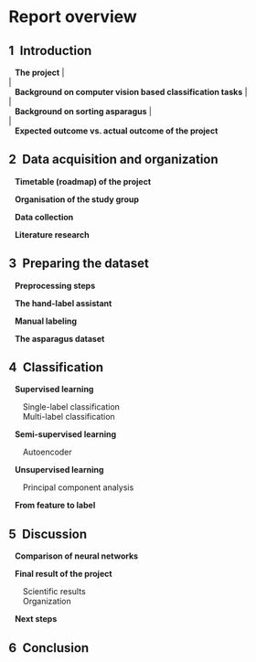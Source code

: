 # Report overview

## 1&ensp;Introduction  
&ensp; **The project**  |  
  |  
&ensp; **Background on computer vision based classification tasks**  |  
  |  
&ensp; **Background on sorting asparagus**  |  
  |  
&ensp; **Expected outcome vs. actual outcome of the project**  

## 2&ensp;Data acquisition and organization
&ensp; **Timetable (roadmap) of the project**  
  
&ensp; **Organisation of the study group**  
  
&ensp; **Data collection**  
  
&ensp; **Literature research**  

## 3&ensp;Preparing the dataset
&ensp; **Preprocessing steps**  
  
&ensp; **The hand-label assistant**  
  
&ensp; **Manual labeling**  
  
&ensp; **The asparagus dataset**  

## 4&ensp;Classification
&ensp; **Supervised learning**  
  
&ensp;&ensp;&ensp; Single-label classification  
&ensp;&ensp;&ensp; Multi-label classification  
  
&ensp; **Semi-supervised learning**  
  
&ensp;&ensp;&ensp; Autoencoder  
  
&ensp; **Unsupervised learning**  
  
&ensp;&ensp;&ensp; Principal component analysis  
  
&ensp; **From feature to label**  

## 5&ensp;Discussion
&ensp; **Comparison of neural networks**  
  
&ensp; **Final result of the project**  
  
&ensp;&ensp;&ensp; Scientific results  
&ensp;&ensp;&ensp; Organization  
  
&ensp; **Next steps**  

## 6&ensp;Conclusion

